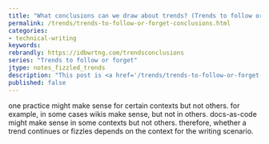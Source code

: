```yaml
---
title: "What conclusions can we draw about trends? (Trends to follow or forget)"
permalink: /trends/trends-to-follow-or-forget-conclusions.html
categories:
- technical-writing
keywords:
rebrandly: https://idbwrtng.com/trendsconclusions
series: "Trends to follow or forget"
jtype: notes_fizzled_trends
description: "This post is <a href='/trends/trends-to-follow-or-forget-intro.html'>part of a series on trends</a> that explores trends that I've either followed or forgotten, and why. The overall goal is to better understand the reasons that drive trend adoption or abandonment in my personal career. This is the final post in the series and tries to draw some conclusions about the observations of the previous 15 trends explored."
published: false
---
```


one practice might make sense for certain contexts but not others. for example, in some cases wikis make sense, but not in others. docs-as-code might make sense in some contexts but not others. therefore, whether a trend continues or fizzles depends on the context for the writing scenario.
